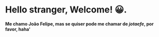 # Hello stranger, Welcome! 😀.

#### Me chamo João Felipe, mas se quiser pode me chamar de *jotaefe*,  por favor, haha'


